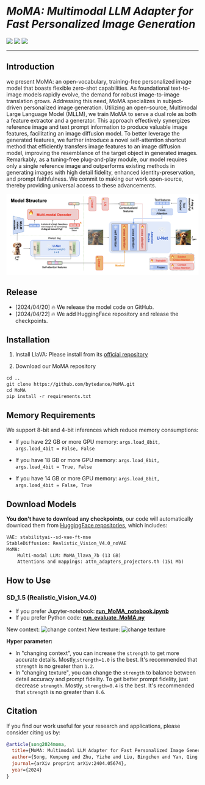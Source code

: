 # ___***MoMA: Multimodal LLM Adapter for Fast Personalized Image Generation***___

<a href='https://moma-adapter.github.io/'><img src='https://img.shields.io/badge/Project-Page-green'></a> 
<a href='https://arxiv.org/abs/2404.05674'><img src='https://img.shields.io/badge/Technique-Report-red'></a> 
<a href='https://huggingface.co/KunpengSong/MoMA_llava_7b/tree/main'><img src='https://img.shields.io/badge/%F0%9F%A4%97%20Hugging%20Face-Model-blue'></a>

---


## Introduction

we present MoMA: an open-vocabulary, training-free personalized image model that boasts flexible zero-shot capabilities. As foundational text-to-image models rapidly evolve, the demand for robust image-to-image translation grows. Addressing this need, MoMA specializes in subject-driven personalized image generation. Utilizing an open-source, Multimodal Large Language Model (MLLM), we train MoMA to serve a dual role as both a feature extractor and a generator. This approach effectively synergizes reference image and text prompt information to produce valuable image features, facilitating an image diffusion model. To better leverage the generated features, we further introduce a novel self-attention shortcut method that efficiently transfers image features to an image diffusion model, improving the resemblance of the target object in generated images. Remarkably, as a tuning-free plug-and-play module, our model requires only a single reference image and outperforms existing methods in generating images with high detail fidelity, enhanced identity-preservation, and prompt faithfulness. We commit to making our work open-source, thereby providing universal access to these advancements.

![arch](assets/model.png)

## Release
- [2024/04/20] 🔥 We release the model code on GitHub.
- [2024/04/22] 🔥 We add HuggingFace repository and release the checkpoints.


## Installation
1. Install LlaVA: 
Please install from its [official repository](https://github.com/haotian-liu/LLaVA#install)

2. Download our MoMA repository

```
cd ..
git clone https://github.com/bytedance/MoMA.git
cd MoMA
pip install -r requirements.txt
```

## Memory Requirements
We support 8-bit and 4-bit inferences which reduce memory consumptions: 
+ If you have 22 GB or more GPU memory:
```args.load_8bit, args.load_4bit = False, False```

+ If you have 18 GB or more GPU memory:
```args.load_8bit, args.load_4bit = True, False```

+ If you have 14 GB or more GPU memory:
```args.load_8bit, args.load_4bit = False, True```



## Download Models

**You don't have to download any checkpoints**, our code will automatically download them from [HuggingFace repositories](https://huggingface.co/KunpengSong/MoMA_llava_7b/tree/main), which includes:
```
VAE: stabilityai--sd-vae-ft-mse
StableDiffusion: Realistic_Vision_V4.0_noVAE
MoMA: 
    Multi-modal LLM: MoMA_llava_7b (13 GB)
    Attentions and mappings: attn_adapters_projectors.th (151 Mb)
```

## How to Use

### SD_1.5 (Realistic_Vision_V4.0)

- If you prefer Jupyter-notebook: [**run_MoMA_notebook.ipynb**](run_MoMA_notebook.ipynb)
- If you prefer Python code: [**run_evaluate_MoMA.py**](run_evaluate_MoMA.py)

New context:
![change context](assets/context.png)
New texture:
![change texture](assets/texture.png)


**Hyper parameter:**
- In "changing context", you can increase the `strength` to get more accurate details. Mostly,`strength=1.0` is the best. It's recommended that `strength` is no greater than `1.2`.
- In "changing texture", you can change the `strength` to balance between detail accuracy and prompt fidelity. To get better prompt fidelity, just decrease `strength`. Mostly, `strength=0.4` is the best. It's recommended that `strength` is no greater than `0.6`.


## Citation
If you find our work useful for your research and applications, please consider citing us by:
```BibTeX
@article{song2024moma,
  title={MoMA: Multimodal LLM Adapter for Fast Personalized Image Generation},
  author={Song, Kunpeng and Zhu, Yizhe and Liu, Bingchen and Yan, Qing and Elgammal, Ahmed and Yang, Xiao},
  journal={arXiv preprint arXiv:2404.05674},
  year={2024}
}
```
